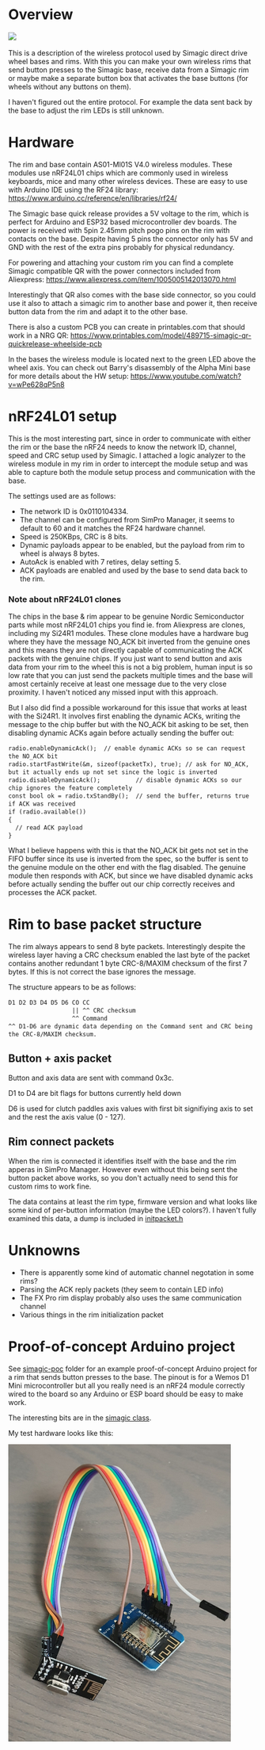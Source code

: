 # Overview

![](https://junk.kegetys.fi/simagic_banner2.jpg)

This is a description of the wireless protocol used by Simagic direct drive wheel bases and rims. With this you can make your own wireless rims that send button presses to the Simagic base, receive data from a Simagic rim or maybe make a separate button box that activates the base buttons (for wheels without any buttons on them).

I haven't figured out the entire protocol. For example the data sent back by the base to adjust the rim LEDs is still unknown.

# Hardware

The rim and base contain AS01-Ml01S V4.0 wireless modules. These modules use nRF24L01 chips which are commonly used in wireless keyboards, mice and many other wireless devices. These are easy to use with Arduino IDE using the RF24 library: https://www.arduino.cc/reference/en/libraries/rf24/

The Simagic base quick release provides a 5V voltage to the rim, which is perfect for Arduino and ESP32 based microcontroller dev boards. The power is received with 5pin 2.45mm pitch pogo pins on the rim with contacts on the base. Despite having 5 pins the connector only has 5V and GND with the rest of the extra pins probably for physical redundancy.

For powering and attaching your custom rim you can find a complete Simagic compatible QR with the power connectors included from Aliexpress: https://www.aliexpress.com/item/1005005142013070.html

Interestingly that QR also comes with the base side connector, so you could use it also to attach a simagic rim to another base and power it, then receive button data from the rim and adapt it to the other base.

There is also a custom PCB you can create in printables.com that should work in a NRG QR: https://www.printables.com/model/489715-simagic-qr-quickrelease-wheelside-pcb

In the bases the wireless module is located next to the green LED above the wheel axis. You can check out Barry's disassembly of the Alpha Mini base for more details about the HW setup: https://www.youtube.com/watch?v=wPe628qP5n8

# nRF24L01 setup

This is the most interesting part, since in order to communicate with either the rim or the base the nRF24 needs to know the network ID, channel, speed and CRC setup used by Simagic. I attached a logic analyzer to the wireless module in my rim in order to intercept the module setup and was able to capture both the module setup process and communication with the base.

The settings used are as follows:
- The network ID is 0x0110104334.
- The channel can be configured from SimPro Manager, it seems to default to 60 and it matches the RF24 hardware channel.
- Speed is 250KBps, CRC is 8 bits.
- Dynamic payloads appear to be enabled, but the payload from rim to wheel is always 8 bytes.
- AutoAck is enabled with 7 retires, delay setting 5.
- ACK payloads are enabled and used by the base to send data back to the rim.

### Note about nRF24L01 clones

The chips in the base & rim appear to be genuine Nordic Semiconductor parts while most nRF24L01 chips you find ie. from Aliexpress are clones, including my Si24R1 modules. These clone modules have a hardware bug where they have the message NO_ACK bit inverted from the genuine ones and this means they are not directly capable of communicating the ACK packets with the genuine chips. If you just want to send button and axis data from your rim to the wheel this is not a big problem, human input is so low rate that you can just send the packets multiple times and the base will amost certainly receive at least one message due to the very close proximity. I haven't noticed any missed input with this approach.

But I also did find a possible workaround for this issue that works at least with the Si24R1. It involves first enabling the dynamic ACKs, writing the message to the chip buffer but with the NO_ACK bit asking to be set, then disabling dynamic ACKs again before actually sending the buffer out:

```
radio.enableDynamicAck();  // enable dynamic ACKs so se can request the NO_ACK bit
radio.startFastWrite(&m, sizeof(packetTx), true); // ask for NO_ACK, but it actually ends up not set since the logic is inverted
radio.disableDynamicAck();          // disable dynamic ACKs so our chip ignores the feature completely
const bool ok = radio.txStandBy();  // send the buffer, returns true if ACK was received
if (radio.available())
{
  // read ACK payload
}
```

What I believe happens with this is that the NO_ACK bit gets not set in the FIFO buffer since its use is inverted from the spec, so the buffer is sent to the genuine module on the other end with the flag disabled. The genuine module then responds with ACK, but since we have disabled dynamic acks before actually sending the buffer out our chip correctly receives and processes the ACK packet.

# Rim to base packet structure

The rim always appears to send 8 byte packets. Interestingly despite the wireless layer having a CRC checksum enabled the last byte of the packet contains another redundant 1 byte CRC-8/MAXIM checksum of the first 7 bytes. If this is not correct the base ignores the message.

The structure appears to be as follows:
```
D1 D2 D3 D4 D5 D6 CO CC 
                  || ^^ CRC checksum
                  ^^ Command
^^ D1-D6 are dynamic data depending on the Command sent and CRC being the CRC-8/MAXIM checksum.
```

## Button + axis packet

Button and axis data are sent with command 0x3c.

D1 to D4 are bit flags for buttons currently held down

D6 is used for clutch paddles axis values with first bit signifiying axis to set and the rest the axis value (0 - 127).

## Rim connect packets

When the rim is connected it identifies itself with the base and the rim apperas in SimPro Manager. However even without this being sent the button packet above works, so you don't actually need to send this for custom rims to work fine.

The data contains at least the rim type, firmware version and what looks like some kind of per-button information (maybe the LED colors?). I haven't fully examined this data, a dump is included in [initpacket.h](simagic-poc/initpacket.h)

# Unknowns
- There is apparently some kind of automatic channel negotation in some rims?
- Parsing the ACK reply packets (they seem to contain LED info)
- The FX Pro rim display probably also uses the same communication channel
- Various things in the rim initialization packet

# Proof-of-concept Arduino project

See [simagic-poc](simagic-poc) folder for an example proof-of-concept Arduino project for a rim that sends button presses to the base. The pinout is for a Wemos D1 Mini microcontroller but all you really need is an nRF24 module correctly wired to the board so any Arduino or ESP board should be easy to make work.

The interesting bits are in the [simagic class](simagic-poc/simagic.h).

My test hardware looks like this:

![](simagic-poc/hardware.jpg)


